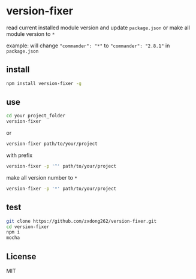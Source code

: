 # version-fixer
read current installed module version and update `package.json` or make all module version to `*`

example: will change `"commander": "*"` to `"commander": "2.8.1"` in `package.json`

## install
```bash
npm install version-fixer -g
```

## use
```bash
cd your project_folder
version-fixer
```

or
```bash
version-fixer path/to/your/project
```

with prefix
```bash
version-fixer -p '^' path/to/your/project
```

make all version number to `*`
```bash
version-fixer -p '*' path/to/your/project
```


## test
```bash
git clone https://github.com/zxdong262/version-fixer.git
cd version-fixer
npm i
mocha
```

## License
MIT